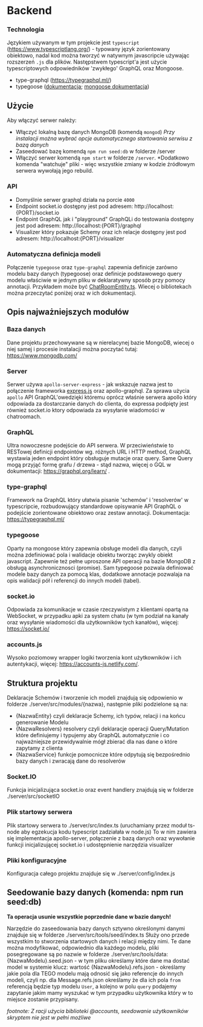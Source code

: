 # Backend

### Technologia
Językiem używanym w tym projekcie jest `typescript` (https://www.typescriptlang.org/) - typowany język zorientowany obiektowo, nadal kod można tworzyć w natywnym javascripcie używając rozszerzeń `.js` dla plików.
Następstwem typescript'a jest użycie typescriptowych odpowiedników 'zwykłego' GraphQL oraz Mongoose. 
- type-graphql (https://typegraphql.ml/) 
- typegoose ([dokumentacja](https://github.com/szokodiakos/typegoose); [mongoose dokumentacja](https://mongoosejs.com/docs/guide.html))

## Użycie
Aby włączyć serwer należy:
- Włączyć lokalną bazę danych MongoDB (komendą `mongod`) *Przy instalacji można wybrać opcje automatycznego startowania serwisu z bazą danych*
- Zaseedować bazę komendą `npm run seed:db` w folderze /server
- Włączyć serwer komendą `npm start` w folderze `/server`. *Dodatkowo komenda "watchuje" pliki - więc wszystkie zmiany w kodzie źródłowym serwera wywołają jego rebuild.

### API
- Domyślnie serwer graphql działa na porcie `4000`
- Endpoint socket.io dostępny jest pod adresem: http://localhost:{PORT}/socket.io
- Endpoint GraphQL jak i "playground" GraphQLi do testowania dostępny jest pod adresem: http://localhost:{PORT}/graphql
- Visualizer który pokazuje Schemy oraz ich relacje dostępny jest pod adresem: http://localhost:{PORT}/visualizer

### Automatyczna definicja modeli
Połączenie `typegoose` oraz `type-graphql` zapewnia definicje zarówno modelu bazy danych (typegoose) oraz definicje podstawowego query modelu właściwie w jednym pliku w deklaratywny sposób przy pomocy annotacji.
Przykładem może być [ChatRoomEntity.ts](server/src/modules/chatrooms/ChatRoomEntity.ts). Wiecej o bibliotekach można przeczytać poniżej oraz w ich dokumentacji.

## Opis najważniejszych modułów
### Baza danych
Dane projektu przechowywane są w nierelacynej bazie MongoDB, wiecej o niej samej i procesie instalacji można poczytać tutaj: https://www.mongodb.com/

### Server
Serwer używa `apollo-server-express` - jak wskazuje nazwa jest to połączenie frameworka [express.js](https://expressjs.com/) oraz apollo-graphql.
Za sprawa użycia `apollo` API GraphQL'owedzięki któremu oprócz właśnie serwera apollo który odpowiada za dostarczanie danych do clienta, do expressa podpięty jest również socket.io ktory odpowiada za wysyłanie wiadomości w chatroomach.

### GraphQL
Ultra nowoczesne podejście do API serwera. W przeciwieństwie to RESTowej definicji endpointów wg. różnych URL i HTTP method, GraphQL wystawia jeden endpoint który obsługuje mutacje oraz query.
Same Query mogą przyjąć formę grafu / drzewa - stąd nazwa, więcej o GQL w dokumentacji: https://graphql.org/learn/
.
### type-graphql
Framework na GraphQL który ułatwia pisanie 'schemów' i 'resolverów' w typescripcie, rozbudowujący standardowe opisywanie API GraphQL o podejście zorientowane obiektowo oraz zestaw annotacji.
Dokumentacja: https://typegraphql.ml/

### typegoose
Oparty na mongoose który zapewnia obsługe modeli dla danych, czyli można zdefiniować pola i walidacje obiektu tworząc zwykly obiekt javascript. Zapewnie też pełne uproszone API operacji na bazie MongoDB z obsługą asynchronicznosci (promise).
Sam typegoose pozwala definiować modele bazy danych za pomocą klas, dodatkowe annotacje pozwalaja na opis walidacji pół i referencji do innych modeli (tabel).
### socket.io
Odpowiada za komunikacje w czasie rzeczywistym z klientami opartą na WebSocket, w przypadku apki za system chatu (w tym podział na kanały oraz wysyłanie wiadomości dla użytkowników tych kanałów), więcej: https://socket.io/

### accounts.js
Wysoko poziomowy wrapper logiki tworzenia kont użytkowników i ich autentykacji, więcej: https://accounts-js.netlify.com/.


## Struktura projektu
Deklaracje Schemów i tworzenie ich modeli znajdują się odpowienio w folderze ./server/src/modules/{nazwa}, następnie pliki podzielone są na:
- {NazwaEntity} czyli deklaracje Schemy, ich typów, relacji i na końcu generowanie Modelu
- {NazwaResolvers} resolvery czyli deklaracje operacji Query/Mutation które definiujemy i typujemy aby GraphQL automatycznie i co najważniejsze przewidywalnie mógł zbierać dla nas dane o które zapytamy z clienta
- {NazwaService} funkcje pomocnicze które odpytują się bezpośrednio bazy danych i zwracają dane do resolverów

### Socket.IO
Funkcja inicjalizująca socket.io oraz event handlery znajdują się w folderze ./server/src/socketIO

### Plik startowy serwera
Plik startowy serwera to ./server/src/index.ts (uruchamiany przez moduł ts-node aby egzekucja kodu typescript zadziałała w node.js)
To w nim zawiera się implementacja apollo-server, połączenie z bazą danych oraz wywołanie funkcji inicjalizującej socket.io i udostępnienie narzędzia visualizer

### Pliki konfiguracyjne
Konfiguracja całego projektu znajduje się w ./server/config/index.js

## Seedowanie bazy danych (komenda: npm run seed:db)
**Ta operacja usunie wszystkie poprzednie dane w bazie danych!**

Narzędzie do zaseedowania bazy danych sztywno określonymi danymi znajduje się w folderze ./server/src/tools/seed/index.ts
Służy ono przede wszystkim to stworzenia startowych danych i relacji między nimi. Te dane można modyfikować, odpowiednio dla każdego modelu, pliki posegregowane są po nazwie w folderze ./server/src/tools/data:
{NazwaModelu}.seed.json - w tym pliku określamy które dane ma dostać model w systemie klucz: wartość
{NazwaModelu}.refs.json - określamy jakie pola dla TEGO modelu mają odnosić się jako referencje do innych modeli, czyli np. dla Message.refs.json określamy że dla ich pola `from` referencją będzie typ modelu `User`, a kolejno w polu `query` podajemy zapytanie jakim mamy wyszukać w tym przypadku użytkownika który w to miejsce zostanie przypisany.

*footnote: Z racji użycia biblioteki @accounts, seedowanie użytkowników skryptem nie jest w pełni możliwe*